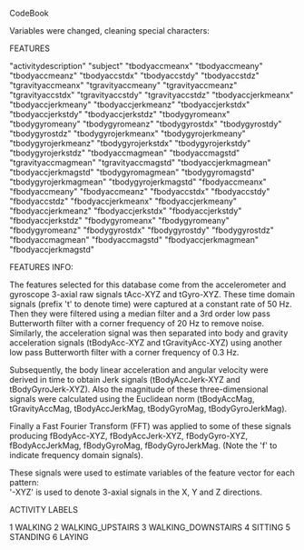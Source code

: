 CodeBook

Variables were changed, cleaning special characters:

FEATURES

"activitydescription" 
"subject" 
"tbodyaccmeanx" 
"tbodyaccmeany" 
"tbodyaccmeanz" 
"tbodyaccstdx" 
"tbodyaccstdy" 
"tbodyaccstdz" 
"tgravityaccmeanx" 
"tgravityaccmeany" 
"tgravityaccmeanz" 
"tgravityaccstdx" 
"tgravityaccstdy" 
"tgravityaccstdz"
"tbodyaccjerkmeanx" 
"tbodyaccjerkmeany"
"tbodyaccjerkmeanz" 
"tbodyaccjerkstdx" 
"tbodyaccjerkstdy" 
"tbodyaccjerkstdz"
"tbodygyromeanx"
"tbodygyromeany" 
"tbodygyromeanz" 
"tbodygyrostdx" 
"tbodygyrostdy" 
"tbodygyrostdz" 
"tbodygyrojerkmeanx"
"tbodygyrojerkmeany" 
"tbodygyrojerkmeanz"
"tbodygyrojerkstdx"
"tbodygyrojerkstdy" 
"tbodygyrojerkstdz" 
"tbodyaccmagmean" 
"tbodyaccmagstd"
"tgravityaccmagmean" 
"tgravityaccmagstd" 
"tbodyaccjerkmagmean" 
"tbodyaccjerkmagstd" 
"tbodygyromagmean" 
"tbodygyromagstd" 
"tbodygyrojerkmagmean" 
"tbodygyrojerkmagstd" 
"fbodyaccmeanx" 
"fbodyaccmeany"
"fbodyaccmeanz"
"fbodyaccstdx"
"fbodyaccstdy" 
"fbodyaccstdz"
"fbodyaccjerkmeanx" 
"fbodyaccjerkmeany"
"fbodyaccjerkmeanz"
"fbodyaccjerkstdx"
"fbodyaccjerkstdy" 
"fbodyaccjerkstdz"
"fbodygyromeanx" 
"fbodygyromeany" 
"fbodygyromeanz" 
"fbodygyrostdx" 
"fbodygyrostdy"
"fbodygyrostdz"
"fbodyaccmagmean" 
"fbodyaccmagstd" 
"fbodyaccjerkmagmean" 
"fbodyaccjerkmagstd"

FEATURES INFO:

The features selected for this database come from the accelerometer and gyroscope 3-axial raw signals tAcc-XYZ and tGyro-XYZ. These time domain signals (prefix 't' to denote time) were captured at a constant rate of 50 Hz. Then they were filtered using a median filter and a 3rd order low pass Butterworth filter with a corner frequency of 20 Hz to remove noise. Similarly, the acceleration signal was then separated into body and gravity acceleration signals (tBodyAcc-XYZ and tGravityAcc-XYZ) using another low pass Butterworth filter with a corner frequency of 0.3 Hz. 

Subsequently, the body linear acceleration and angular velocity were derived in time to obtain Jerk signals (tBodyAccJerk-XYZ and tBodyGyroJerk-XYZ). Also the magnitude of these three-dimensional signals were calculated using the Euclidean norm (tBodyAccMag, tGravityAccMag, tBodyAccJerkMag, tBodyGyroMag, tBodyGyroJerkMag). 

Finally a Fast Fourier Transform (FFT) was applied to some of these signals producing fBodyAcc-XYZ, fBodyAccJerk-XYZ, fBodyGyro-XYZ, fBodyAccJerkMag, fBodyGyroMag, fBodyGyroJerkMag. (Note the 'f' to indicate frequency domain signals). 

These signals were used to estimate variables of the feature vector for each pattern:  
'-XYZ' is used to denote 3-axial signals in the X, Y and Z directions.


ACTIVITY LABELS

1 WALKING
2 WALKING_UPSTAIRS
3 WALKING_DOWNSTAIRS
4 SITTING
5 STANDING
6 LAYING

